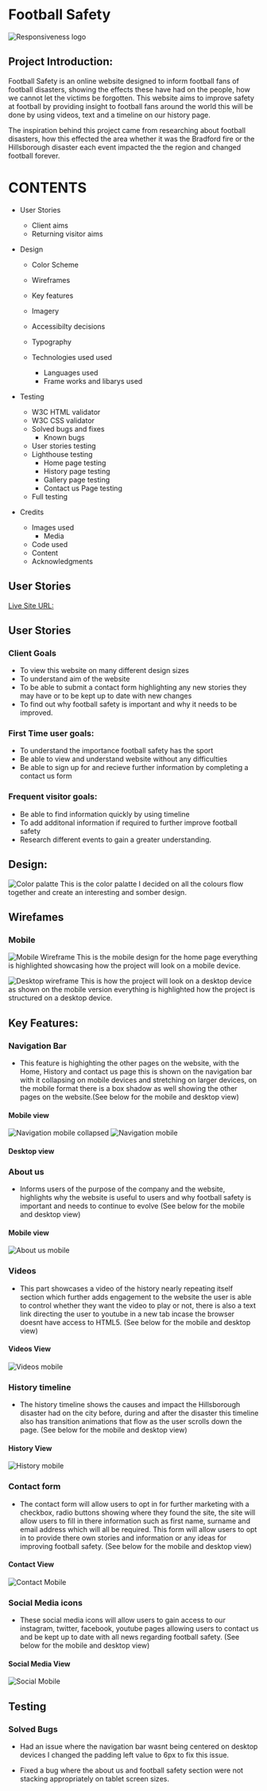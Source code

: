 
# Football Safety 

![Responsiveness logo](docs/responsive%20test.png)

## Project Introduction:

Football Safety is an online website designed to inform football fans of football disasters, showing the effects these have had on the people, how we cannot let the victims be forgotten. This website aims to improve safety at football by providing insight to football fans around the world this will be done by using videos, text and a timeline on our history page.

The inspiration behind this project came from researching about football disasters, how this effected the area whether it was the Bradford fire or the Hillsborough disaster each event impacted the the region and changed football forever.

# CONTENTS

* User Stories
    * Client aims
    * Returning  visitor aims

* Design
    * Color Scheme
    * Wireframes
    * Key features
    * Imagery
    * Accessibilty decisions
    * Typography

  * Technologies used used
    * Languages used
    * Frame works and libarys used

* Testing
    * W3C HTML validator
    * W3C CSS validator
    * Solved bugs and fixes
        * Known bugs
    * User stories testing
    * Lighthouse testing
        * Home page testing
        * History page testing
        * Gallery page testing
        * Contact us Page testing
    * Full testing

* Credits
    * Images used
        * Media
    * Code used
    * Content
    * Acknowledgments

## User Stories

[Live Site URL:](https://mattthughes.github.io/FootballSafety/)

## User Stories

### Client Goals

* To view this website on many different design sizes
* To understand aim of the website
* To be able to submit a contact form highlighting any new stories they may have or to be kept up to date with new changes
* To find out why football safety is important and why it needs to be improved.

### First Time user goals:

* To understand the importance football safety has the sport
* Be able to view and understand website without any difficulties
* Be able to sign up for and recieve further information by completing a contact us form

### Frequent visitor goals:

* Be able to find information quickly by using timeline
* To add additonal information if required to further improve football safety
* Research different events to gain a greater understanding.

## Design: 

![Color palatte](docs/wireframes/colorpalette.png) 
This is the color palatte I decided on all the colours flow together and create an interesting and somber design.

## Wirefames

### Mobile 

![Mobile Wireframe](docs/wireframes/phone%20wireframe.png) 
This is the mobile design for the home page everything is highlighted showcasing how the project will look on a mobile device.

![Desktop wireframe](docs/wireframes/desktop%20wireframe.png)
 This is how the project will look on a desktop device as shown on  the mobile version everything is highlighted how the project is structured on a desktop device. 

## Key Features: 

### Navigation Bar

* This feature is highighting the other pages on the website, with the Home, History and contact us page this is shown on the navigation bar with it collapsing on mobile devices and stretching on larger devices, on the mobile format there is a box shadow as well showing the other pages on the website.(See below for the mobile and desktop view)
  
#### Mobile view

![Navigation mobile collapsed](docs/wireframes/nav%20bar%20collapsed.png)
![Navigation mobile](docs/wireframes/nav%20bar%20.png)

#### Desktop view
  
### About us

* Informs users of the purpose of the company and the website, highlights why the website is useful to users and why football safety is important and needs to continue to evolve (See below for the mobile and desktop view)

#### Mobile view

![About us mobile]()

### Videos 

* This part showcases a video of the history nearly repeating itself section which further adds engagement to the website the user is able to control whether they want the video to play or not, there is also a text link directing the user to youtube in a new tab incase the browser doesnt have access to HTML5. (See below for the mobile and desktop view)
  
#### Videos View

![Videos mobile]()
   
### History timeline

* The history timeline shows the causes and impact the Hillsborough disaster had on the city before, during and after the disaster this timeline also has transition animations that flow as the user scrolls down the page. (See below for the mobile and desktop view)

#### History View

![History mobile]()

### Contact form 

* The contact form will allow users to opt in for further marketing with a checkbox, radio buttons showing where they found the site, the site will allow users to fill in there information such as first name, surname and email address which will all be required. This form will allow users to opt in to provide there own stories and information or any ideas for improving football safety. (See below for the mobile and desktop view)

#### Contact View

![Contact Mobile]()

### Social Media icons

* These social media icons will allow users to gain access to our instagram, twitter, facebook, youtube pages allowing users to contact us and be kept up to date with all news regarding football safety. (See below for the mobile and desktop view)

#### Social Media View

![Social Mobile]()

## Testing

### Solved Bugs

* Had an issue where the navigation bar wasnt being centered on desktop devices I changed the padding left value to 6px to fix this issue.

* Fixed a bug where the about us and football safety section were not stacking appropriately on tablet screen sizes.